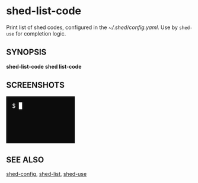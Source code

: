 # shed-list-code

Print list of shed codes, configured in the _~/.shed/config.yaml_. Use by `shed-use` for completion logic.

## SYNOPSIS

**shed-list-code**
**shed list-code**

## SCREENSHOTS

![shed-list-code](shed-list-code.gif "shed-list-code")

## SEE ALSO

[shed-config](shed-config.md), [shed-list](shed-list.md), [shed-use](shed-use.md)
